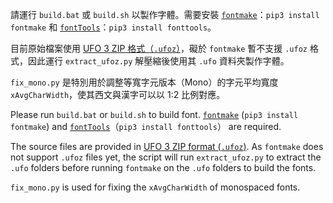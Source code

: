 請運行 `build.bat` 或 `build.sh` 以製作字體。需要安裝 [`fontmake`](https://github.com/googlefonts/fontmake)：`pip3 install fontmake` 和 [`fontTools`](https://github.com/fonttools/fonttools)：`pip3 install fonttools`。

目前原始檔案使用 [UFO 3 ZIP 格式（`.ufoz`）](https://unifiedfontobject.org/versions/ufo3/)，礙於 `fontmake` 暫不支援 `.ufoz` 格式，因此運行 `extract_ufoz.py` 解壓縮後使用其 `.ufo` 資料夾製作字體。

`fix_mono.py` 是特別用於調整等寬字元版本（Mono）的字元平均寬度 `xAvgCharWidth`，使其西文與漢字可以以 1:2 比例對應。




Please run `build.bat` or  `build.sh` to build font. [`fontmake`](https://github.com/googlefonts/fontmake) (`pip3 install fontmake`) and [`fontTools`](https://github.com/fonttools/fonttools)（`pip3 install fonttools`） are required.

The source files are provided in [UFO 3 ZIP format (`.ufoz`)](https://unifiedfontobject.org/versions/ufo3/). As `fontmake` does not support `.ufoz` files yet, the script will run `extract_ufoz.py` to extract the `.ufo` folders before running `fontmake` on the `.ufo` folders to build the fonts.

`fix_mono.py` is used for fixing the `xAvgCharWidth` of monospaced fonts.

